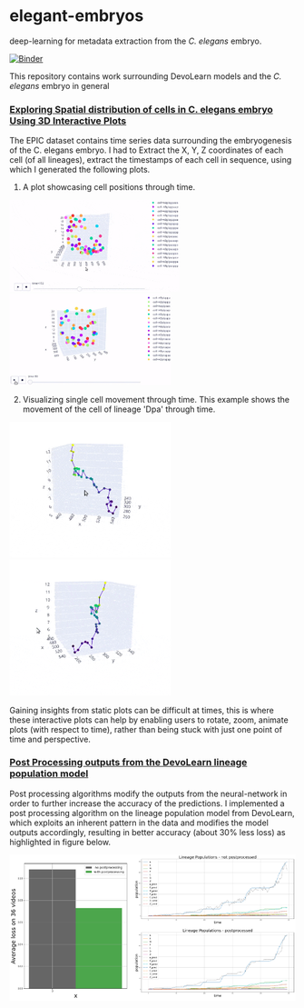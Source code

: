 # elegant-embryos

deep-learning for metadata extraction from the _C. elegans_ embryo. 

[![Binder](https://camo.githubusercontent.com/bfeb5472ee3df9b7c63ea3b260dc0c679be90b97/68747470733a2f2f696d672e736869656c64732e696f2f62616467652f72656e6465722d6e627669657765722d6f72616e67652e7376673f636f6c6f72423d66333736323626636f6c6f72413d346434643464)](https://github.com/Mainakdeb/elegant-embryos)


This repository contains work surrounding DevoLearn models and the _C. elegans_ embryo in general

### [Exploring Spatial distribution of cells in C. elegans embryo Using 3D Interactive Plots](explore_cell_movement_data.ipynb)
The EPIC dataset contains time series data surrounding the embryogenesis of the C. elegans embryo. I had to Extract the X, Y, Z coordinates of each cell (of all lineages), extract the timestamps of each cell in sequence, using which I generated the following plots.

1. A plot showcasing cell positions through time. 

<img src="/images/3d_plot_rotate_zoom_1.gif" width=300/> <img src="/images/3d_plot_timelapse_1.gif" width=285/>


2. Visualizing single cell movement through time. This example shows the movement of the cell of lineage 'Dpa' through time.

<img src="/images/Dpa_-9_track_compressed.gif" width=285/> <img src="/images/Dpa_-9_track_zoom_compressed.gif" width=285/>

Gaining insights from static plots can be difficult at times, this is where these interactive plots can help by enabling users to rotate, zoom, animate plots (with respect to time), rather than being stuck with just one point of time and perspective.

### [Post Processing outputs from the DevoLearn lineage population model](post_process_lineage_population_model.ipynb)
Post processing algorithms modify the outputs from the neural-network in order to further increase the accuracy of the predictions. I implemented a post processing algorithm on the lineage population model from DevoLearn, which exploits an inherent pattern in the data and modifies the model outputs accordingly, resulting in better accuracy (about 30% less loss) as highlighted in figure below.

<img src="/images/postprocess_lineage_population_1.png" width=800 />


